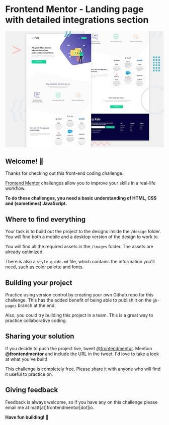 # Frontend Mentor - Landing page with detailed integrations section

![Header/intro section for the Landing page with detailed integrations section](./design/desktop-preview.jpg)

## Welcome! 👋

Thanks for checking out this front-end coding challenge. 

[Frontend Mentor](https://www.frontendmentor.io) challenges allow you to improve your skills in a real-life workflow.

**To do these challenges, you need a basic understanding of HTML, CSS and (sometimes) JavaScript.**

## Where to find everything

Your task is to build out the project to the designs inside the `/design` folder. You will find both a mobile and a desktop version of the design to work to. 

You will find all the required assets in the `/images` folder. The assets are already optimized. 

There is also a `style-guide.md` file, which contains the information you'll need, such as color palette and fonts.

## Building your project

Practice using version control by creating your own Github repo for this challenge. This has the added benefit of being able to publish it on the `gh-pages` branch at the end.

Also, you could try building this project in a team. This is a great way to practice collaborative coding.

## Sharing your solution

If you decide to push the project live, tweet [@frontendmentor](https://twitter.com/frontendmentor). Mention **@frontendmentor** and include the URL in the tweet. I'd love to take a look at what you've built!

This challenge is completely free. Please share it with anyone who will find it useful to practice on. 

## Giving feedback

Feedback is always welcome, so if you have any on this challenge please email me at matt[at]frontendmentor[dot]io.

**Have fun building!** 🚀